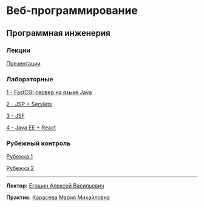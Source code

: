 # Веб-программирование
## Программная инженерия
### Лекции
[Презентации](https://github.com/karillisa/ITMO/tree/main/Semester-3/Web%20Programming/lectures)

### Лабораторные
[1 - FastCGI сервер на языке Java](https://github.com/karillisa/ITMO/tree/main/Semester-3/Web%20Programming/Laboratory%20work%201)

[2 - JSP + Servlets](https://github.com/karillisa/ITMO/tree/main/Semester-3/Web%20Programming/Laboratory%20work%202)

[3 - JSF](https://github.com/karillisa/ITMO/tree/main/Semester-3/Web%20Programming/Laboratory%20work%203)

[4 - Java EE + React](https://github.com/karillisa/ITMO/tree/main/Semester-3/Web%20Programming/Laboratory%20work%204)

### Рубежный контроль
[Рубежка 1](https://docs.google.com/document/d/1EcU30va5Jw-w056KcXzSysrjnbR3xNeSP6x8EhquWZA/edit?tab=t.0#heading=h.5xocd8wh7ln)

[Рубежка 2]()

---
**Лектор:** [Егошин Алексей Васильевич](https://my.itmo.ru/persons/285578?p=1&q=Егошин%20Алексей)

**Практик:** [Карасева Мария Михайловна](https://my.itmo.ru/persons/337607?p=1&q=Мария%20Карасева)
